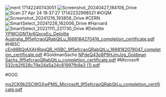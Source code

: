![merit 17142240743051](https://github.com/user-attachments/assets/e71f7d16-7e91-4b47-9011-cc37403946fd)
![Screenshot_20240427_184106_Drive](https://github.com/user-attachments/assets/877df298-e931-4633-ad9b-6028e00f6567)
![Scan 27 Apr 24 18·37·27 17142232998521](https://github.com/user-attachments/assets/7331800f-0fc3-433b-9da6-243df4e2d219)
#IOQM
![Screenshot_20241216_193858_Drive](https://github.com/user-attachments/assets/4357ce7b-5ce8-4fc6-9269-a681c4e8d9fe)
#CERN
![SmartSelect_20241226_162006_Drive](https://github.com/user-attachments/assets/21342c15-ddf9-449e-b0aa-cecfc29b70d0)
#Harvard
![SmartSelect_20221111_221730_Drive](https://github.com/user-attachments/assets/624d6fd1-72b9-49d3-86a6-17f6d2e15113)
#Deloitte
[YPWCiGNTkr6QxcpEu_Deloitte Australia_9f5efcraoQRabQtLu_1668184270416_completion_certificate.pdf](https://github.com/user-attachments/files/18252183/YPWCiGNTkr6QxcpEu_Deloitte.Australia_9f5efcraoQRabQtLu_1668184270416_completion_certificate.pdf)
#HBSC
[cEn98BQrAXAHRqqQB_HSBC_9f5efcraoQRabQtLu_1668182078047_completion_certificate.pdf](https://github.com/user-attachments/files/18252182/cEn98BQrAXAHRqqQB_HSBC_9f5efcraoQRabQtLu_1668182078047_completion_certificate.pdf)
#GoldmanSachs
[NPdeQ43o8P9HJmJzg_Goldman Sachs_9f5efcraoQRabQtLu_completion_certificate.pdf](https://github.com/user-attachments/files/18252181/NPdeQ43o8P9HJmJzg_Goldman.Sachs_9f5efcraoQRabQtLu_completion_certificate.pdf)
#Microsoft
[532cb2f628c79e24a5a24c81997fb9a3 (1).pdf](https://github.com/user-attachments/files/18252199/532cb2f628c79e24a5a24c81997fb9a3.1.pdf)

#GOG

[ms2CK9b2SCWGXwPMS_Microsoft_9f5efcraoQRabQtLu_completion_certificate.pdf](https://github.com/user-attachments/files/18252180/ms2CK9b2SCWGXwPMS_Microsoft_9f5efcraoQRabQtLu_completion_certificate.pdf)
